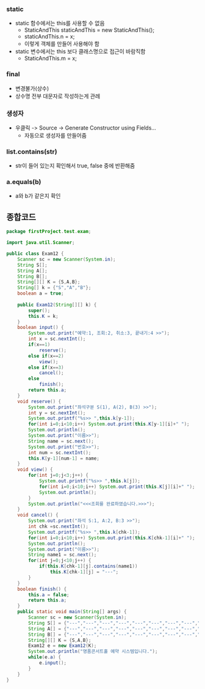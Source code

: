 ### static

* static 함수에서는 this를 사용할 수 없음
  * StaticAndThis staticAndThis = new StaticAndThis();
  * staticAndThis.n = x;
  * 이렇게 객체를 만들어 사용해야 함
* static 변수에서는 this 보다 클래스명으로 접근이 바람직함
  * StaticAndThis.m = x;

### final

* 변경불가(상수)
* 상수명 전부 대문자로 작성하는게 관례

### 생성자

* 우클릭 -> Source -> Generate Constructor using Fields...
  * 자동으로 생성자를 만들어줌

### list.contains(str)

* str이 들어 있는지 확인해서 true, false 중에 반환해줌

### a.equals(b)

* a와 b가 같은지 확인

## 종합코드

```java
package firstProject.test.exam;

import java.util.Scanner;

public class Exam12 {
	Scanner sc = new Scanner(System.in);
	String S[];
	String A[];
	String B[];
	String[][] K = {S,A,B};
	String[] k = {"S","A","B"};
	boolean a = true;
	
	public Exam12(String[][] k) {
		super();
		this.K = k;
	}
	boolean input() {
		System.out.print("예약:1, 조회:2, 취소:3, 끝내기:4 >>");
		int x = sc.nextInt();
		if(x==1)
			reserve();
		else if(x==2)
			view();
		else if(x==3)
			cancel();
		else
			finish();
		return this.a;
	}
	void reserve() {
		System.out.print("좌석구분 S(1), A(2), B(3) >>");
		int y = sc.nextInt();
		System.out.printf("%s>> ",this.k[y-1]);
		for(int i=0;i<10;i++) System.out.print(this.K[y-1][i]+" ");
		System.out.println();
		System.out.print("이름>>");
		String name = sc.next();
		System.out.print("번호>>");
		int num = sc.nextInt();
		this.K[y-1][num-1] = name;
	}
	void view() {
		for(int j=0;j<3;j++) {
			System.out.printf("%s>> ",this.k[j]);
			for(int i=0;i<10;i++) System.out.print(this.K[j][i]+" ");
			System.out.println();
		}
		System.out.println("<<<조회를 완료하였습니다.>>>");
	}
	void cancel() {
		System.out.print("좌석 S:1, A:2, B:3 >>");
		int chk =sc.nextInt();
		System.out.printf("%s>> ",this.k[chk-1]);
		for(int i=0;i<10;i++) System.out.print(this.K[chk-1][i]+" ");
		System.out.println();		
		System.out.print("이름>>");
		String name1 = sc.next();
		for(int j=0;j<10;j++) {
			if(this.K[chk-1][j].contains(name1))
				this.K[chk-1][j] = "---";
		}
	}
	boolean finish() {
		this.a = false;
		return this.a;
	}
	public static void main(String[] args) {
		Scanner sc = new Scanner(System.in);
		String S[] = {"---","---","---","---","---","---","---","---","---","---"};
		String A[] = {"---","---","---","---","---","---","---","---","---","---"};
		String B[] = {"---","---","---","---","---","---","---","---","---","---"};
		String[][] K = {S,A,B};
		Exam12 e = new Exam12(K);
		System.out.println("명품콘서트홀 예약 시스템입니다.");
		while(e.a) {
			e.input();
		}
	}
}
```

